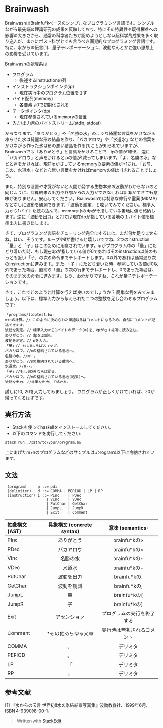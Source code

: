 # Brainwash

BrainwashはBrainfu*kベースのシンプルなプログラミング言語です。シンプルながら最先端の理論研究の成果を反映しており、特にその特異性や既得権益への影響の大きさから、通常の科学者たちが認めようとしない超科学的成果を多く取り込んだ、まさにポスト科学とでも言うべき画期的なプログラミング言語です。特に、水からの伝言[1]、量子テレポーテーション、波動なんとかに強い思想上の影響を受けています。

Brainwashの処理系は
- プログラム
	- 後述するinstructionの列
- インストラクションポインタ(ip)
	- 現在実行中のプログラム位置をさす
- バイト配列(memory)
	- 各要素は0で初期化される
- データポインタ(dp)
	- 現在参照されているmemoryの位置
- 入力/出力用のバイトストリーム(stdin, stdout)

からなります。「ありがとう」や「名勝の水」のような綺麗な言葉をかけながら凍らせた水は綺麗な形の結晶を作り、「バカヤロウ」や「水道水」などの言葉をかけながら作った氷は形の悪い結晶を作る[1]ことが知られていますが、Brainwashでも「ありがとう」と言葉をかけることで、ipの値が1増え、逆に「バカヤロウ」と声をかけるとipの値が1減ってしまいます。「よ、名勝の水」などと声をかければ、現在ipがさしているmemoryの要素の値が+1され、「お前、この、水道水」などと心無い言葉をかければmemoryの値は-1されることでしょう。

また、特別な装置や才覚がないと人間が発する生物本来の波動がわからないのと同じように、計算結果の出力や外部からの入力ができなければ計算ができても意味がありません。安心してください。Brainwashでは特別な修行や霊薬(MDMA)などなしに波動を観測できます。「波動を測定」と呟いてみてください。標準入力から1バイトを読み込んで、memory中のdpが今指している番地に値を格納します。逆に「波動を出力」と打てば現在dpが指している番地の１バイト値を標準出力に書き出します。

さて、プログラミング言語をチューリング完全にするには、まだ何か足りませんね。はい、そうです。ループやifが書けると嬉しいですね。2つのinstruction「量」と「子」はこのために用意されています。ipがプログラム中の「量」にたどり着いた時、もし現在dpが指している値が0であればそのinstruction以降のもっとも近い「子」の次の命令までテレポートします。0以外であれば通常通り次のinstructionに進みます。また、「子」にたどり着いた時、参照している値が0以外であった場合、直前の「量」の次の行までテレポートし、0であった場合は、そのまま次の命令に進みます。もう、お分かりですね、これが量子テレポーテーションです。

さて、これでどのように計算を行えば良いのでしょうか？
簡単な例をみてみましょう。以下は、標準入力から与えられた二つの整数を足し合わせるプログラムです:

```
「programs/looptest.bw」
m+nの計算。// このように決められた単語以外はコメントになるため、自然にコメントが記述できます。
波動を測定。// 標準入力から1バイトのデータ(m)を、dpがさす場所に読み込む。
ありがとう。// dpを1加算。
波動を測定。// nを入力。
「量」// もし0ならばスキップ。
バカヤロウ。//mの格納されている番地へ。
名勝の水。//m++。
ありがとう。//nの格納されている番地へ。
水道水。//n--。
「子」//もし0以外ならば戻る。
バカヤロウ。//mの格納されている番地(結果)へ。
波動を出力。//結果を出力して終わり。
```

試しに10, 20を入力してみましょう。
プログラムが正しくかけていれば、30が帰ってくるはずです。

## 実行方法
- Stackを使ってhaskellをインストールしてください。
- 以下のコマンドを実行してください:
```
stack run ./path/to/your/program.bw
```

上にあげたm+nのプログラムなどのサンプルは./programs以下に格納されています。

## 文法

```
 (program)     p ::= pdi
 (delimiter)   d ::= COMMA | PERIOD | LP | RP
 (instruction) i ::= PInc    | PDec
                   | VInc    | VDec
                   | PutChar | GetChar
                   | JumpL   | JumpR
                   | Exit    | Comment
```

| 抽象構文 (AST) | 具象構文 (concrete syntax) | 意味 (semantics) |
|:-----------|:-------:|:------------:|
| PInc | ありがとう | brainfu*kの> |
| PDec | バカヤロウ | brainfu*kの< |
| VInc | 名勝の水 | brainfu*kの+ |
| VDec | 水道水 | brainfu*kの- |
| PutChar | 波動を出力 | brainfu*kの. |
| GetChar | 波動を観測 | brainfu*kの, |
| JumpL | 量 | brainfu*kの[ |
| JumpR | 子 | brainfu*kの] |
| Exit | アセンション | プログラムの実行を終了する |
| Comment | *その他あらゆる文章 | 実行時は無視されるコメント |
| COMMA | 、 | デリミタ |
| PERIOD | 。 | デリミタ |
| LP | 「 | デリミタ |
| RP | 」 | デリミタ |



## 参考文献
[1] 『水からの伝言 世界初!!水の氷結結晶写真集』波動教育社、1999年6月。ISBN 4-939098-00-1。


> Written with [StackEdit](https://stackedit.io/).
